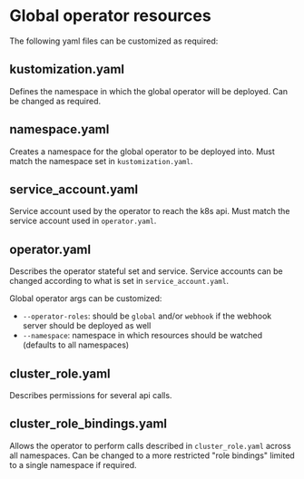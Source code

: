 # Global operator resources

The following yaml files can be customized as required:

## kustomization.yaml

Defines the namespace in which the global operator will be deployed. Can be changed as required.

## namespace.yaml

Creates a namespace for the global operator to be deployed into. Must match the namespace set in `kustomization.yaml`.

## service_account.yaml

Service account used by the operator to reach the k8s api. Must match the service account used in `operator.yaml`.

## operator.yaml

Describes the operator stateful set and service.
Service accounts can be changed according to what is set in `service_account.yaml`.

Global operator args can be customized:

* `--operator-roles`: should be `global` and/or `webhook` if the webhook server should be deployed as well
* `--namespace`: namespace in which resources should be watched (defaults to all namespaces)

## cluster_role.yaml

Describes permissions for several api calls.

## cluster_role_bindings.yaml

Allows the operator to perform calls described in `cluster_role.yaml` across all namespaces. Can be changed to a more restricted "role bindings" limited to a single namespace if required.
